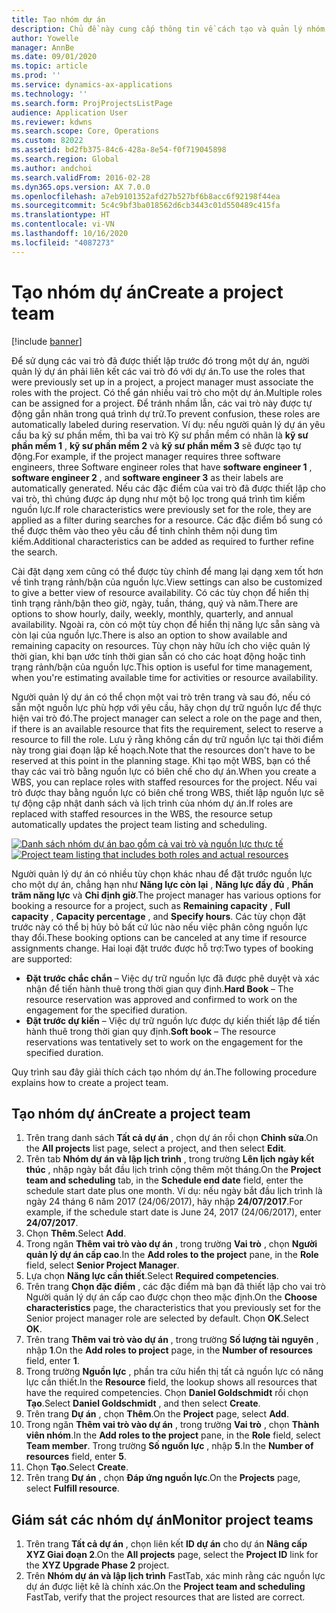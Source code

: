 ```yaml
---
title: Tạo nhóm dự án
description: Chủ đề này cung cấp thông tin về cách tạo và quản lý nhóm dự án.
author: Yowelle
manager: AnnBe
ms.date: 09/01/2020
ms.topic: article
ms.prod: ''
ms.service: dynamics-ax-applications
ms.technology: ''
ms.search.form: ProjProjectsListPage
audience: Application User
ms.reviewer: kdwns
ms.search.scope: Core, Operations
ms.custom: 82022
ms.assetid: bd2fb375-84c6-428a-8e54-f0f719045898
ms.search.region: Global
ms.author: andchoi
ms.search.validFrom: 2016-02-28
ms.dyn365.ops.version: AX 7.0.0
ms.openlocfilehash: a7eb9101352afd27b527bf6b8acc6f92198f44ea
ms.sourcegitcommit: 5c4c9bf3ba018562d6cb3443c01d550489c415fa
ms.translationtype: HT
ms.contentlocale: vi-VN
ms.lasthandoff: 10/16/2020
ms.locfileid: "4087273"
---
```

# <a name="create-a-project-team"></a><span data-ttu-id="3d054-103">Tạo nhóm dự án</span><span class="sxs-lookup"><span data-stu-id="3d054-103">Create a project team</span></span>

[!include [banner](../includes/banner.md)]

<span data-ttu-id="3d054-104">Để sử dụng các vai trò đã được thiết lập trước đó trong một dự án, người quản lý dự án phải liên kết các vai trò đó với dự án.</span><span class="sxs-lookup"><span data-stu-id="3d054-104">To use the roles that were previously set up in a project, a project manager must associate the roles with the project.</span></span> <span data-ttu-id="3d054-105">Có thể gán nhiều vai trò cho một dự án.</span><span class="sxs-lookup"><span data-stu-id="3d054-105">Multiple roles can be assigned for a project.</span></span> <span data-ttu-id="3d054-106">Để tránh nhầm lẫn, các vai trò này được tự động gắn nhãn trong quá trình dự trữ.</span><span class="sxs-lookup"><span data-stu-id="3d054-106">To prevent confusion, these roles are automatically labeled during reservation.</span></span> <span data-ttu-id="3d054-107">Ví dụ: nếu người quản lý dự án yêu cầu ba kỹ sư phần mềm, thì ba vai trò Kỹ sư phần mềm có nhãn là **kỹ sư phần mềm 1** , **kỹ sư phần mềm 2** và **kỹ sư phần mềm 3** sẽ được tạo tự động.</span><span class="sxs-lookup"><span data-stu-id="3d054-107">For example, if the project manager requires three software engineers, three Software engineer roles that have **software engineer 1** , **software engineer 2** , and **software engineer 3** as their labels are automatically generated.</span></span> <span data-ttu-id="3d054-108">Nếu các đặc điểm của vai trò đã được thiết lập cho vai trò, thì chúng được áp dụng như một bộ lọc trong quá trình tìm kiếm nguồn lực.</span><span class="sxs-lookup"><span data-stu-id="3d054-108">If role characteristics were previously set for the role, they are applied as a filter during searches for a resource.</span></span> <span data-ttu-id="3d054-109">Các đặc điểm bổ sung có thể được thêm vào theo yêu cầu để tinh chỉnh thêm nội dung tìm kiếm.</span><span class="sxs-lookup"><span data-stu-id="3d054-109">Additional characteristics can be added as required to further refine the search.</span></span>

<span data-ttu-id="3d054-110">Cài đặt dạng xem cũng có thể được tùy chỉnh để mang lại dạng xem tốt hơn về tình trạng rảnh/bận của nguồn lực.</span><span class="sxs-lookup"><span data-stu-id="3d054-110">View settings can also be customized to give a better view of resource availability.</span></span> <span data-ttu-id="3d054-111">Có các tùy chọn để hiển thị tình trạng rảnh/bận theo giờ, ngày, tuần, tháng, quý và năm.</span><span class="sxs-lookup"><span data-stu-id="3d054-111">There are options to show hourly, daily, weekly, monthly, quarterly, and annual availability.</span></span> <span data-ttu-id="3d054-112">Ngoài ra, còn có một tùy chọn để hiển thị năng lực sẵn sàng và còn lại của nguồn lực.</span><span class="sxs-lookup"><span data-stu-id="3d054-112">There is also an option to show available and remaining capacity on resources.</span></span> <span data-ttu-id="3d054-113">Tùy chọn này hữu ích cho việc quản lý thời gian, khi bạn ước tính thời gian sẵn có cho các hoạt động hoặc tình trạng rảnh/bận của nguồn lực.</span><span class="sxs-lookup"><span data-stu-id="3d054-113">This option is useful for time management, when you're estimating available time for activities or resource availability.</span></span>

<span data-ttu-id="3d054-114">Người quản lý dự án có thể chọn một vai trò trên trang và sau đó, nếu có sẵn một nguồn lực phù hợp với yêu cầu, hãy chọn dự trữ nguồn lực để thực hiện vai trò đó.</span><span class="sxs-lookup"><span data-stu-id="3d054-114">The project manager can select a role on the page and then, if there is an available resource that fits the requirement, select to reserve a resource to fill the role.</span></span> <span data-ttu-id="3d054-115">Lưu ý rằng không cần dự trữ nguồn lực tại thời điểm này trong giai đoạn lập kế hoạch.</span><span class="sxs-lookup"><span data-stu-id="3d054-115">Note that the resources don't have to be reserved at this point in the planning stage.</span></span> <span data-ttu-id="3d054-116">Khi tạo một WBS, bạn có thể thay các vai trò bằng nguồn lực có biên chế cho dự án.</span><span class="sxs-lookup"><span data-stu-id="3d054-116">When you create a WBS, you can replace roles with staffed resources for the project.</span></span> <span data-ttu-id="3d054-117">Nếu vai trò được thay bằng nguồn lực có biên chế trong WBS, thiết lập nguồn lực sẽ tự động cập nhật danh sách và lịch trình của nhóm dự án.</span><span class="sxs-lookup"><span data-stu-id="3d054-117">If roles are replaced with staffed resources in the WBS, the resource setup automatically updates the project team listing and scheduling.</span></span>

<span data-ttu-id="3d054-118">[![Danh sách nhóm dự án bao gồm cả vai trò và nguồn lực thực tế](./media/projectresourcing03-1024x368.jpg)](./media/projectresourcing03.jpg)</span><span class="sxs-lookup"><span data-stu-id="3d054-118">[![Project team listing that includes both roles and actual resources](./media/projectresourcing03-1024x368.jpg)](./media/projectresourcing03.jpg)</span></span> 

<span data-ttu-id="3d054-119">Người quản lý dự án có nhiều tùy chọn khác nhau để đặt trước nguồn lực cho một dự án, chẳng hạn như **Năng lực còn lại** , **Năng lực đầy đủ** , **Phần trăm năng lực** và **Chỉ định giờ**.</span><span class="sxs-lookup"><span data-stu-id="3d054-119">The project manager has various options for booking a resource for a project, such as **Remaining capacity** , **Full capacity** , **Capacity percentage** , and **Specify hours**.</span></span> <span data-ttu-id="3d054-120">Các tùy chọn đặt trước này có thể bị hủy bỏ bất cứ lúc nào nếu việc phân công nguồn lực thay đổi.</span><span class="sxs-lookup"><span data-stu-id="3d054-120">These booking options can be canceled at any time if resource assignments change.</span></span> <span data-ttu-id="3d054-121">Hai loại đặt trước được hỗ trợ:</span><span class="sxs-lookup"><span data-stu-id="3d054-121">Two types of booking are supported:</span></span>

- <span data-ttu-id="3d054-122">**Đặt trước chắc chắn** – Việc dự trữ nguồn lực đã được phê duyệt và xác nhận để tiến hành thuê trong thời gian quy định.</span><span class="sxs-lookup"><span data-stu-id="3d054-122">**Hard Book** – The resource reservation was approved and confirmed to work on the engagement for the specified duration.</span></span>
- <span data-ttu-id="3d054-123">**Đặt trước dự kiến** – Việc dự trữ nguồn lực được dự kiến thiết lập để tiến hành thuê trong thời gian quy định.</span><span class="sxs-lookup"><span data-stu-id="3d054-123">**Soft book** – The resource reservations was tentatively set to work on the engagement for the specified duration.</span></span>

<span data-ttu-id="3d054-124">Quy trình sau đây giải thích cách tạo nhóm dự án.</span><span class="sxs-lookup"><span data-stu-id="3d054-124">The following procedure explains how to create a project team.</span></span>

## <a name="create-a-project-team"></a><span data-ttu-id="3d054-125">Tạo nhóm dự án</span><span class="sxs-lookup"><span data-stu-id="3d054-125">Create a project team</span></span>

1. <span data-ttu-id="3d054-126">Trên trang danh sách **Tất cả dự án** , chọn dự án rồi chọn **Chỉnh sửa**.</span><span class="sxs-lookup"><span data-stu-id="3d054-126">On the **All projects** list page, select a project, and then select **Edit**.</span></span>
2. <span data-ttu-id="3d054-127">Trên tab **Nhóm dự án và lập lịch trình** , trong trường **Lên lịch ngày kết thúc** , nhập ngày bắt đầu lịch trình cộng thêm một tháng.</span><span class="sxs-lookup"><span data-stu-id="3d054-127">On the **Project team and scheduling** tab, in the **Schedule end date** field, enter the schedule start date plus one month.</span></span> <span data-ttu-id="3d054-128">Ví dụ: nếu ngày bắt đầu lịch trình là ngày 24 tháng 6 năm 2017 (24/06/2017), hãy nhập **24/07/2017**.</span><span class="sxs-lookup"><span data-stu-id="3d054-128">For example, if the schedule start date is June 24, 2017 (24/06/2017), enter **24/07/2017**.</span></span>
3. <span data-ttu-id="3d054-129">Chọn **Thêm**.</span><span class="sxs-lookup"><span data-stu-id="3d054-129">Select **Add**.</span></span>
4. <span data-ttu-id="3d054-130">Trong ngăn **Thêm vai trò vào dự án** , trong trường **Vai trò** , chọn **Người quản lý dự án cấp cao**.</span><span class="sxs-lookup"><span data-stu-id="3d054-130">In the **Add roles to the project** pane, in the **Role** field, select **Senior Project Manager**.</span></span>
5. <span data-ttu-id="3d054-131">Lựa chọn **Năng lực cần thiết**.</span><span class="sxs-lookup"><span data-stu-id="3d054-131">Select **Required competencies**.</span></span>
6. <span data-ttu-id="3d054-132">Trên trang **Chọn đặc điểm** , các đặc điểm mà bạn đã thiết lập cho vai trò Người quản lý dự án cấp cao được chọn theo mặc định.</span><span class="sxs-lookup"><span data-stu-id="3d054-132">On the **Choose characteristics** page, the characteristics that you previously set for the Senior project manager role are selected by default.</span></span> <span data-ttu-id="3d054-133">Chọn **OK**.</span><span class="sxs-lookup"><span data-stu-id="3d054-133">Select **OK**.</span></span>
7. <span data-ttu-id="3d054-134">Trên trang **Thêm vai trò vào dự án** , trong trường **Số lượng tài nguyên** , nhập **1**.</span><span class="sxs-lookup"><span data-stu-id="3d054-134">On the **Add roles to project** page, in the **Number of resources** field, enter **1**.</span></span>
8. <span data-ttu-id="3d054-135">Trong trường **Nguồn lực** , phần tra cứu hiển thị tất cả nguồn lực có năng lực cần thiết.</span><span class="sxs-lookup"><span data-stu-id="3d054-135">In the **Resource** field, the lookup shows all resources that have the required competencies.</span></span> <span data-ttu-id="3d054-136">Chọn **Daniel Goldschmidt** rồi chọn **Tạo**.</span><span class="sxs-lookup"><span data-stu-id="3d054-136">Select **Daniel Goldschmidt** , and then select **Create**.</span></span>
9. <span data-ttu-id="3d054-137">Trên trang **Dự án** , chọn **Thêm**.</span><span class="sxs-lookup"><span data-stu-id="3d054-137">On the **Project** page, select **Add**.</span></span>
10. <span data-ttu-id="3d054-138">Trong ngăn **Thêm vai trò vào dự án** , trong trường **Vai trò** , chọn **Thành viên nhóm**.</span><span class="sxs-lookup"><span data-stu-id="3d054-138">In the **Add roles to the project** pane, in the **Role** field, select **Team member**.</span></span> <span data-ttu-id="3d054-139">Trong trường **Số nguồn lực** , nhập **5**.</span><span class="sxs-lookup"><span data-stu-id="3d054-139">In the **Number of resources** field, enter **5**.</span></span>
11. <span data-ttu-id="3d054-140">Chọn **Tạo**.</span><span class="sxs-lookup"><span data-stu-id="3d054-140">Select **Create**.</span></span>
12. <span data-ttu-id="3d054-141">Trên trang **Dự án** , chọn **Đáp ứng nguồn lực**.</span><span class="sxs-lookup"><span data-stu-id="3d054-141">On the **Projects** page, select **Fulfill resource**.</span></span>

## <a name="monitor-project-teams"></a><span data-ttu-id="3d054-142">Giám sát các nhóm dự án</span><span class="sxs-lookup"><span data-stu-id="3d054-142">Monitor project teams</span></span>
1. <span data-ttu-id="3d054-143">Trên trang **Tất cả dự án** , chọn liên kết **ID dự án** cho dự án **Nâng cấp XYZ Giai đoạn 2**.</span><span class="sxs-lookup"><span data-stu-id="3d054-143">On the **All projects** page, select the **Project ID** link for the **XYZ Upgrade Phase 2** project.</span></span>
2. <span data-ttu-id="3d054-144">Trên **Nhóm dự án và lập lịch trình** FastTab, xác minh rằng các nguồn lực dự án được liệt kê là chính xác.</span><span class="sxs-lookup"><span data-stu-id="3d054-144">On the **Project team and scheduling** FastTab, verify that the project resources that are listed are correct.</span></span>

